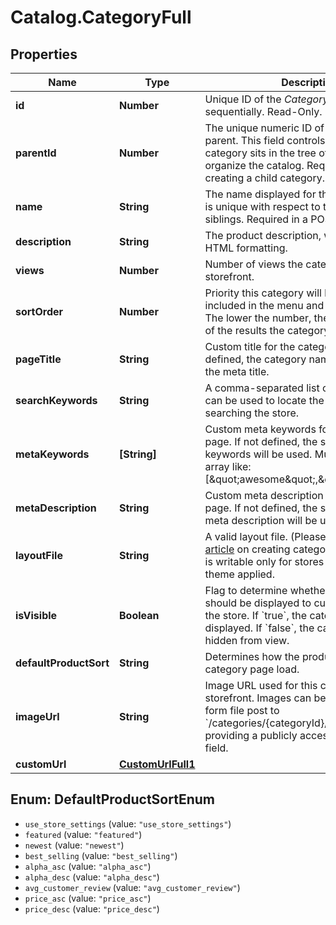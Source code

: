 # Catalog.CategoryFull

## Properties
Name | Type | Description | Notes
------------ | ------------- | ------------- | -------------
**id** | **Number** | Unique ID of the *Category*. Increments sequentially. Read-Only.  | [optional] 
**parentId** | **Number** | The unique numeric ID of the category&#x27;s parent. This field controls where the category sits in the tree of categories that organize the catalog. Required in a POST if creating a child category. | 
**name** | **String** | The name displayed for the category. Name is unique with respect to the category&#x27;s siblings. Required in a POST. | 
**description** | **String** | The product description, which can include HTML formatting.  | [optional] 
**views** | **Number** | Number of views the category has on the storefront.  | [optional] 
**sortOrder** | **Number** | Priority this category will be given when included in the menu and category pages. The lower the number, the closer to the top of the results the category will be.  | [optional] 
**pageTitle** | **String** | Custom title for the category page. If not defined, the category name will be used as the meta title.  | [optional] 
**searchKeywords** | **String** | A comma-separated list of keywords that can be used to locate the category when searching the store.  | [optional] 
**metaKeywords** | **[String]** | Custom meta keywords for the category page. If not defined, the store&#x27;s default keywords will be used. Must post as an array like: [\&quot;awesome\&quot;,\&quot;sauce\&quot;].  | [optional] 
**metaDescription** | **String** | Custom meta description for the category page. If not defined, the store&#x27;s default meta description will be used.  | [optional] 
**layoutFile** | **String** | A valid layout file. (Please refer to [this article](https://support.bigcommerce.com/articles/Public/Creating-Custom-Template-Files/) on creating category files.) This field is writable only for stores with a Blueprint theme applied.  | [optional] 
**isVisible** | **Boolean** | Flag to determine whether the product should be displayed to customers browsing the store. If &#x60;true&#x60;, the category will be displayed. If &#x60;false&#x60;, the category will be hidden from view.  | [optional] 
**defaultProductSort** | **String** | Determines how the products are sorted on category page load.  | [optional] 
**imageUrl** | **String** | Image URL used for this category on the storefront. Images can be uploaded via form file post to &#x60;/categories/{categoryId}/image&#x60;, or by providing a publicly accessible URL in this field.  | [optional] 
**customUrl** | [**CustomUrlFull1**](CustomUrlFull1.md) |  | [optional] 

<a name="DefaultProductSortEnum"></a>
## Enum: DefaultProductSortEnum

* `use_store_settings` (value: `"use_store_settings"`)
* `featured` (value: `"featured"`)
* `newest` (value: `"newest"`)
* `best_selling` (value: `"best_selling"`)
* `alpha_asc` (value: `"alpha_asc"`)
* `alpha_desc` (value: `"alpha_desc"`)
* `avg_customer_review` (value: `"avg_customer_review"`)
* `price_asc` (value: `"price_asc"`)
* `price_desc` (value: `"price_desc"`)

